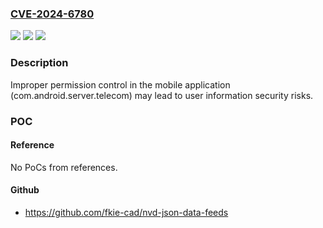 ### [CVE-2024-6780](https://cve.mitre.org/cgi-bin/cvename.cgi?name=CVE-2024-6780)
![](https://img.shields.io/static/v1?label=Product&message=com.android.server.telecom&color=blue)
![](https://img.shields.io/static/v1?label=Version&message=%3D%2033%20&color=brighgreen)
![](https://img.shields.io/static/v1?label=Vulnerability&message=CWE-732%20Incorrect%20Permission%20Assignment%20for%20Critical%20Resource&color=brighgreen)

### Description

Improper permission control in the mobile application (com.android.server.telecom) may lead to user information security risks.

### POC

#### Reference
No PoCs from references.

#### Github
- https://github.com/fkie-cad/nvd-json-data-feeds

